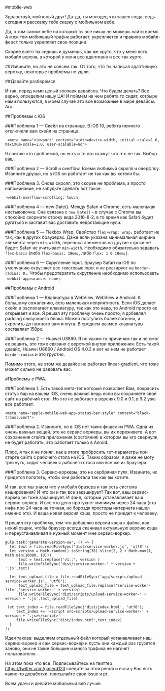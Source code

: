 #mobile-web

Здравствуй, мой юный друг! Да-да, ты молодец что зашел сюда, ведь сегодня я расскажу тебе сказку о мобильном вебе.

Да, о том самом вебе на который ты все никак не можешь найти время. А меж тем мобильный трафик работает, укрепляется и правило мобайл-ферст только укрепляет свои позиции.

Скорее всего ты сидишь и думаешь, как же круто, что у меня есть мобайл версия, в которой у меня все адаптивно и все так курто.

##Извините, но это не совсем так.
От того, что ты написал адаптивную верстку, некоторые проблемы не ушли.

##Давайте разберемся.

И так, перед нами целый зоопарк девайсов. Что будем делать? Все верно, определим нашу ЦА! И поймем на чем ребята то сидят, котоыре нами пользуются, в моем случае это все возможные в мире девайсы. Ага.

##Проблемы с iOS

###Проблема 1 — Скейл на странице.
В iOS 10, ребята немного отключили вам скейл на странице.

     <meta name="viewport" content="width=device-width, initial-scale=1.0, maximum-scale=1.0, user-scalable=no">

Я считаю это проблемой, но есть и те кто скажут что это не так. Выбор ваш.

###Проблема 2 — Scroll и overflow.
Всеми любимый скролл и оверфлоу. Извините друзья, но в iOS он работает не так как вы хотели бы.


###Проблема 3.
Снова скролл, это скорее не проблема, а просто напоминание, не забудьте сделать вот такое.

    -webkit-overflow-scrolling: touch;

###Проблема 4 — new Date().
Между Safari и Chrome, есть маленькая нестыковочка. Она связана с `new Date()` - в случае с Chrome вы спокойно скормите строку вида 2016-8-2, в то время как Safari будет ругаться и заставит вас доставить недостающие нули.

###Проблема 5 — Flexbox Wrap.
Свойство `flex-wrap: wrap;` работает не так, как в других браузерах. Даже если указана минимальная ширина элемента через `min-width`, переноса элементов на другие строки не будет: Safari не учитывает `min-width`. Необходимо обязательно задавать `flex-basis` (либо `flex-basis: 10em;`, либо `flex: 1 0 10em;`).

###Проблема 6 — Скругление input.
Браузер Safari на iOS по умолчанию скругляет все текстовые input и не реагирует на `border-radius: 0;`. Чтобы предотвратить скругление необходимо использовать `-webkit-appearance: none;`.

##Проблемы с Android

###Проблема 1 — Клавиатура в WebView.
WebView и Android. К большому сожалению, есть маленькая неприятность. Если iOS делает скейл и располагает клавиатуру, так как это надо, то Android просто ее открывает и все.
Я решал эту проблему очень просто, я добавлял padding снизу моего блока. Можно поступить более логично, и скролить до нужного вам инпута. В среднем размер клавиатуры составляет 150px.

###Проблема 2 — Huawei U8860.
Я по каким то причинам так и не смог ее решить, это тоже связано с версткой внутри приложения.
Есть такой девайс, Huawei U8860 / Android OS 4.0.3 и вот на нем не работает `border-radius` и это грустно.

Помимо этого, на этом же девайсе не работает linear-gradient, что тоже может сильно не радовать вас.


#Проблемы с PWA.

###Проблема 1.
Есть такой мета-тег который позволяет Вам, покрасить статус бар на вашем iOS, очень важная вещь если вы сохраняете свой сайт на рабочий стол. 
Но это не работает в версиях 9.0 и 9.1, в 9.2 уже все работает.

    <meta name="apple-mobile-web-app-status-bar-style" content="black-translucent">

###Проблема 2.
Извините, но в iOS нет таких фишек из PWA. Одна из очень важных вещей, это не сервис воркеры, вы их переживете. А вот сохранения стейта приложения (состояния) в котором вы его свернули, не будет работать, это работает только в Anroid.

Плюс, я так и не понял, как в итоге пробросить гет-параметры при старте сайта с рабочего стола на iOS. Таким образом, я даже не могу трекнуть, сидит человек с рабочего стола или все же из браузера.

###Проблема 3.
Сервис-воркеры, это не сербряная пуля. Извините, но придется попотеть, чтобы они работали так как вы хотите.

И так, все мы знаем что у мобайл бразера и так есть система кэширования? И что он и так все закэширует?
Так вот, ваш сервис-воркер он тоже закэширует. И файл, который устанавливает ваш сервис-воркер. И все это дело протухнет минимум через 24 часа (эта инфа про 24 часа не точная, но бороздя просторы интернета нашел именно это). И ваша новая версия кэша, просто не приедет к человеку.

Я решил эту проблему, тем что добавляю версии кэша к файла, как некий хэшик, чтобы браузер всегда скачивал актуальную версию кэша и переустанавливал в нужный момент мне сервис-воркер.

    gulp.task('generate-version-sw', () => {
      let text = file.readFileSync('dist/service-worker.js', 'utf8');
      let version = Math.random().toString(36).slice(2, 2 + Math.max(1, Math.min(10000, 10)))
          text = text.replace('v1::', version )
          file.writeFileSync('dist/service-worker-' + version + '.js',text)

      let text_upload_file = file.readFileSync('app/scripts/upload-service-worker.js', 'utf8');
          text_upload_file = text_upload_file.replace('service-worker-file','service-worker-' + version)
          file.writeFileSync('dist/scripts/upload-service-worker-' + version + '.js',text_upload_file)
          
     let text_index = file.readFileSync('dist/index.html', 'utf8');
         text_index += '<script src=scripts/upload-service-worker-' + version + '.js></script>'
         file.writeFileSync('dist/index.html',text_index)
      }
    );

Идея такова: выделяем отдельный файл который устанавливает наш сервис-воркер и сам сервис-воркер и пусть они каждый раз грузятся заново, они не такие большие и много трафика не нагонят пользователю.


На этом пока что все. Подписывайтесь на твиттер https://twitter.com/gaserd123 следите за этой репой и если у Вас есть какие-то доработки, присылайте свои issue и pr.

Всем удачи и делайте мобильный веб лучше.

